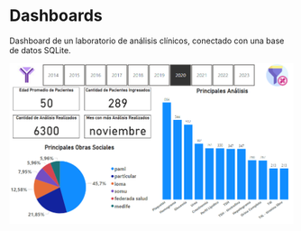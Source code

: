 # Dashboards
Dashboard de un laboratorio de análisis clínicos, conectado con una base de datos SQLite.

![image](CIMA_LAB_preview.png)
